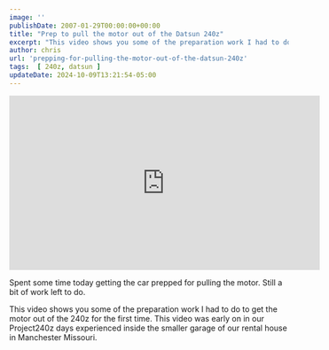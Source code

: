 ```yaml
---
image: ''
publishDate: 2007-01-29T00:00:00+00:00
title: "Prep to pull the motor out of the Datsun 240z"
excerpt: "This video shows you some of the preparation work I had to do to get the motor out of the 240z for the first time."
author: chris
url: 'prepping-for-pulling-the-motor-out-of-the-datsun-240z'
tags:  [ 240z, datsun ] 
updateDate: 2024-10-09T13:21:54-05:00
---
```


<iframe width="560" height="315" src="https://www.youtube.com/embed/mfdQASxI0Mc" title="YouTube video player" frameborder="0" allow="accelerometer; autoplay; clipboard-write; encrypted-media; gyroscope; picture-in-picture; web-share" allowfullscreen></iframe>

Spent some time today getting the car prepped for pulling the motor. Still a bit of work left to do.

This video shows you some of the preparation work I had to do to get the motor out of the 240z for the first time. This video was early on in our Project240z days experienced inside the smaller garage of our rental house in Manchester Missouri.
